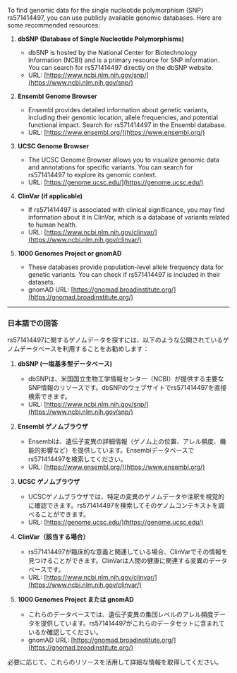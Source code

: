 To find genomic data for the single nucleotide polymorphism (SNP) rs571414497, you can use publicly available genomic databases. Here are some recommended resources:

1. **dbSNP (Database of Single Nucleotide Polymorphisms)**  
   - dbSNP is hosted by the National Center for Biotechnology Information (NCBI) and is a primary resource for SNP information. You can search for rs571414497 directly on the dbSNP website.  
   - URL: [https://www.ncbi.nlm.nih.gov/snp/](https://www.ncbi.nlm.nih.gov/snp/)  

2. **Ensembl Genome Browser**  
   - Ensembl provides detailed information about genetic variants, including their genomic location, allele frequencies, and potential functional impact. Search for rs571414497 in the Ensembl database.  
   - URL: [https://www.ensembl.org/](https://www.ensembl.org/)  

3. **UCSC Genome Browser**  
   - The UCSC Genome Browser allows you to visualize genomic data and annotations for specific variants. You can search for rs571414497 to explore its genomic context.  
   - URL: [https://genome.ucsc.edu/](https://genome.ucsc.edu/)  

4. **ClinVar (if applicable)**  
   - If rs571414497 is associated with clinical significance, you may find information about it in ClinVar, which is a database of variants related to human health.  
   - URL: [https://www.ncbi.nlm.nih.gov/clinvar/](https://www.ncbi.nlm.nih.gov/clinvar/)  

5. **1000 Genomes Project or gnomAD**  
   - These databases provide population-level allele frequency data for genetic variants. You can check if rs571414497 is included in their datasets.  
   - gnomAD URL: [https://gnomad.broadinstitute.org/](https://gnomad.broadinstitute.org/)  

---

### 日本語での回答
rs571414497に関するゲノムデータを探すには、以下のような公開されているゲノムデータベースを利用することをお勧めします：

1. **dbSNP (一塩基多型データベース)**  
   - dbSNPは、米国国立生物工学情報センター（NCBI）が提供する主要なSNP情報のリソースです。dbSNPのウェブサイトでrs571414497を直接検索できます。  
   - URL: [https://www.ncbi.nlm.nih.gov/snp/](https://www.ncbi.nlm.nih.gov/snp/)  

2. **Ensembl ゲノムブラウザ**  
   - Ensemblは、遺伝子変異の詳細情報（ゲノム上の位置、アレル頻度、機能的影響など）を提供しています。Ensemblデータベースでrs571414497を検索してください。  
   - URL: [https://www.ensembl.org/](https://www.ensembl.org/)  

3. **UCSC ゲノムブラウザ**  
   - UCSCゲノムブラウザでは、特定の変異のゲノムデータや注釈を視覚的に確認できます。rs571414497を検索してそのゲノムコンテキストを調べることができます。  
   - URL: [https://genome.ucsc.edu/](https://genome.ucsc.edu/)  

4. **ClinVar（該当する場合）**  
   - rs571414497が臨床的な意義と関連している場合、ClinVarでその情報を見つけることができます。ClinVarは人間の健康に関連する変異のデータベースです。  
   - URL: [https://www.ncbi.nlm.nih.gov/clinvar/](https://www.ncbi.nlm.nih.gov/clinvar/)  

5. **1000 Genomes Project または gnomAD**  
   - これらのデータベースでは、遺伝子変異の集団レベルのアレル頻度データを提供しています。rs571414497がこれらのデータセットに含まれているか確認してください。  
   - gnomAD URL: [https://gnomad.broadinstitute.org/](https://gnomad.broadinstitute.org/)  

必要に応じて、これらのリソースを活用して詳細な情報を取得してください。